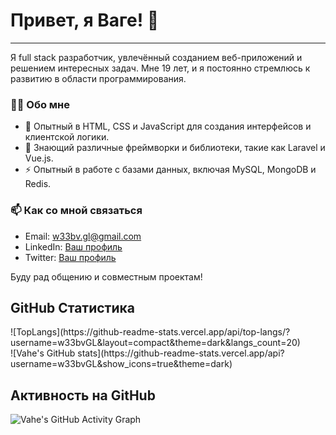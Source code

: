 # Привет, я Ваге! 👋

---

Я full stack разработчик, увлечённый созданием веб-приложений и решением интересных задач. Мне 19 лет, и я постоянно стремлюсь к развитию в области программирования.

### 🧑‍💻 Обо мне

- 🌌 Опытный в HTML, CSS и JavaScript для создания интерфейсов и клиентской логики.
- 🌱 Знающий различные фреймворки и библиотеки, такие как Laravel и Vue.js.
- ⚡ Опытный в работе с базами данных, включая MySQL, MongoDB и Redis.

### 📫 Как со мной связаться

- Email: w33bv.gl@gmail.com
- LinkedIn: [Ваш профиль](https://linkedin.com/in/ваш-профиль)
- Twitter: [Ваш профиль](https://twitter.com/ваш-профиль)

Буду рад общению и совместным проектам!
## GitHub Статистика
<div>![TopLangs](https://github-readme-stats.vercel.app/api/top-langs/?username=w33bvGL&layout=compact&theme=dark&langs_count=20)</div>
![Vahe's GitHub stats](https://github-readme-stats.vercel.app/api?username=w33bvGL&show_icons=true&theme=dark)



## Активность на GitHub

![Vahe's GitHub Activity Graph](https://activity-graph.herokuapp.com/graph?username=w33bvGL&theme=react-dark)
